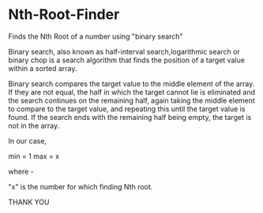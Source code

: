 # Nth-Root-Finder
Finds the Nth Root of a number using "binary search"

Binary search, also known as half-interval search,logarithmic search or binary chop is a search algorithm that finds the position of a target value within a sorted array.

Binary search compares the target value to the middle element of the array. If they are not equal, the half in which the target cannot lie is eliminated and the search continues on the remaining half, again taking the middle element to compare to the target value, and repeating this until the target value is found. If the search ends with the remaining half being empty, the target is not in the array.


In our case, 

min = 1
max = x

where -

  "x" is the number for which finding Nth root.
  
  THANK YOU
      
